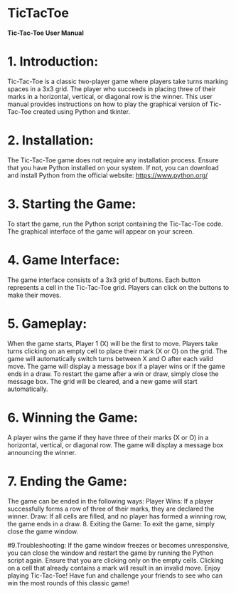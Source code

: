 # TicTacToe
**Tic-Tac-Toe User Manual**

# 1. Introduction:
Tic-Tac-Toe is a classic two-player game where players take turns marking spaces in a 3x3 grid. The player who succeeds in placing three of their marks in a horizontal, vertical, or diagonal row is the winner. This user manual provides instructions on how to play the graphical version of Tic-Tac-Toe created using Python and tkinter.

# 2. Installation:
The Tic-Tac-Toe game does not require any installation process. Ensure that you have Python installed on your system. If not, you can download and install Python from the official website: https://www.python.org/

# 3. Starting the Game:
To start the game, run the Python script containing the Tic-Tac-Toe code. The graphical interface of the game will appear on your screen.

# 4. Game Interface:
The game interface consists of a 3x3 grid of buttons. Each button represents a cell in the Tic-Tac-Toe grid. Players can click on the buttons to make their moves.

# 5. Gameplay:
When the game starts, Player 1 (X) will be the first to move.
Players take turns clicking on an empty cell to place their mark (X or O) on the grid.
The game will automatically switch turns between X and O after each valid move.
The game will display a message box if a player wins or if the game ends in a draw.
To restart the game after a win or draw, simply close the message box. The grid will be cleared, and a new game will start automatically.

# 6. Winning the Game:
A player wins the game if they have three of their marks (X or O) in a horizontal, vertical, or diagonal row. The game will display a message box announcing the winner.

# 7. Ending the Game:
The game can be ended in the following ways:
Player Wins: If a player successfully forms a row of three of their marks, they are declared the winner.
Draw: If all cells are filled, and no player has formed a winning row, the game ends in a draw.
8. Exiting the Game:
To exit the game, simply close the game window.

#9.Troubleshooting:
If the game window freezes or becomes unresponsive, you can close the window and restart the game by running the Python script again.
Ensure that you are clicking only on the empty cells. Clicking on a cell that already contains a mark will result in an invalid move.
Enjoy playing Tic-Tac-Toe! Have fun and challenge your friends to see who can win the most rounds of this classic game!
